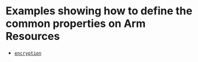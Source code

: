 # Examples showing how to define the common properties on Arm Resources

- [`encryption`](./encryption)
